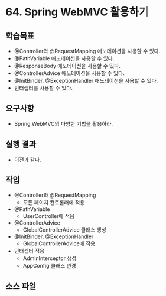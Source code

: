 # 64. Spring WebMVC 활용하기

## 학습목표

- @Controller와 @RequestMapping 애노테이션을 사용할 수 있다.
- @PathVariable 애노테이션을 사용할 수 있다. 
- @ResponseBody 애노테이션을 사용할 수 있다.
- @ControllerAdvice 애노테이션을 사용할 수 있다.
- @InitBinder, @ExceptionHandler 애노테이션을 사용할 수 있다.
- 인터셉터를 사용할 수 있다.

## 요구사항

- Spring WebMVC의 다양한 기법을 활용하라.

## 실행 결과

- 이전과 같다.

## 작업

- @Controller와 @RequestMapping
  - 모든 페이지 컨트롤러에 적용
- @PathVariable
  - UserController에 적용
- @ControllerAdvice
  - GlobalControllerAdvice 클래스 생성
- @InitBinder, @ExceptionHandler
  - GlobalControllerAdvice에 적용
- 인터셉터 적용
  - AdminInterceptor 생성
  - AppConfig 클래스 변경 

## 소스 파일


